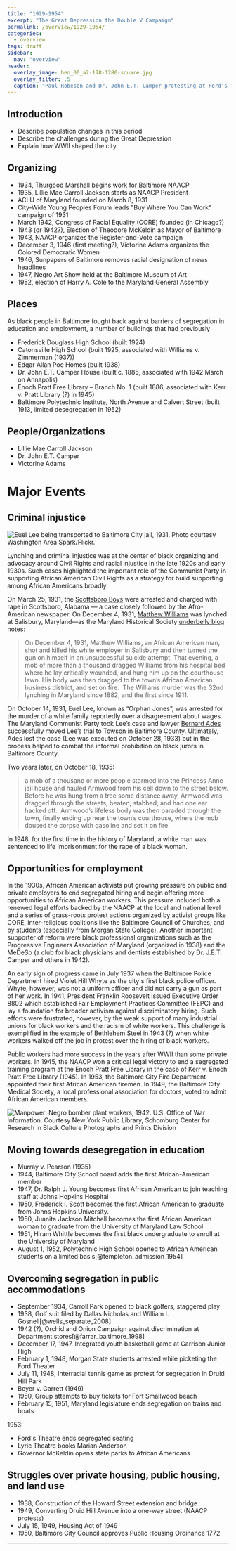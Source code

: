 ```yaml
---
title: "1929-1954"
excerpt: "The Great Depression the Double V Campaign"
permalink: /overview/1929-1954/
categories:
  - overview
tags: draft
sidebar:
  nav: "overview"
header:
  overlay_image: hen_00_a2-178-1280-square.jpg
  overlay_filter: .5
  caption: "Paul Robeson and Dr. John E.T. Camper protesting at Ford’s Theatre. Paul Henderson, c. 1948. _Courtesy Maryland Historical Society, [HEN.00.A2-156](https://hendersonphotos.wordpress.com/2012/02/15/full-text-protesting-jim-crow-admissions-policy-at-fords-theatre/#jp-carousel-1277)._"
---
```


## Introduction

- Describe population changes in this period
- Describe the challenges during the Great Depression
- Explain how WWII shaped the city

## Organizing

- 1934, Thurgood Marshall begins work for Baltimore NAACP
- 1935, Lillie Mae Carroll Jackson starts as NAACP President
- ACLU of Maryland founded on March 8, 1931
- City-Wide Young Peoples Forum leads "Buy Where You Can Work" campaign of 1931
- March 1942, Congress of Racial Equality (CORE) founded (in Chicago?)
- 1943 (or 1942?), Election of Theodore McKeldin as Mayor of Baltimore
- 1943, NAACP organizes the Register-and-Vote campaign
- December 3, 1946 (first meeting?), Victorine Adams organizes the Colored Democratic Women
- 1946, Sunpapers of Baltimore removes racial designation of news headlines
- 1947, Negro Art Show held at the Baltimore Museum of Art
- 1952, election of Harry A. Cole to the Maryland General Assembly

## Places

As black people in Baltimore fought back against barriers of segregation in education and employment, a number of buildings that had previously

- Frederick Douglass High School (built 1924)
- Catonsville High School (built 1925, associated with Williams v. Zimmerman (1937))
- Edgar Allan Poe Homes (built 1938)
- Dr. John E.T. Camper House (built c. 1885, associated with 1942 March on Annapolis)
- Enoch Pratt Free Library – Branch No. 1 (built 1886, associated with Kerr v. Pratt Library (?) in 1945)
- Baltimore Polytechnic Institute, North Avenue and Calvert Street (built 1913, limited desegregation in 1952)

## People/Organizations

- Lillie Mae Carroll Jackson
- Dr. John E.T. Camper
- Victorine Adams

# Major Events

## Criminal injustice

![Euel Lee being transported to Baltimore City jail, 1931. Photo courtesy Washington Area Spark/Flickr.](/civil-rights-heritage/images/1931-euel-lee-washingtonarea-spark.jpg)

Lynching and criminal injustice was at the center of black organizing and advocacy around Civil Rights and racial injustice in the late 1920s and early 1930s. Such cases highlighted the important role of the Communist Party in supporting African American Civil Rights as a strategy for build supporting among African Americans broadly.

On March 25, 1931, the [Scottsboro Boys](https://en.wikipedia.org/wiki/Scottsboro_Boys) were arrested and charged with rape in Scottsboro, Alabama — a case closely followed by the Afro-American newspaper. On December 4, 1931, [Matthew Williams](https://en.wikipedia.org/wiki/Matthew_Williams_(laborer)) was lynched at Salisbury, Maryland—as the Maryland Historical Society [underbelly blog](http://www.mdhs.org/underbelly/2012/11/29/an-american-tragedy/) notes:

> On December 4, 1931, Matthew Williams, an African American man, shot and killed his white employer in Salisbury and then turned the gun on himself in an unsuccessful suicide attempt. That evening, a mob of more than a thousand dragged Williams from his hospital bed where he lay critically wounded, and hung him up on the courthouse lawn. His body was then dragged to the town’s African American business district, and set on fire.  The Williams murder was the 32nd lynching in Maryland since 1882, and the first since 1911.

On October 14, 1931, Euel Lee, known as “Orphan Jones”, was arrested for the murder of a white family reportedly over a disagreement about wages. The Maryland Communist Party took Lee’s case and lawyer [Bernard Ades](https://en.wikipedia.org/wiki/Bernard_Ades) successfully moved Lee’s trial to Towson in Baltimore County. Ultimately, Ades lost the case (Lee was executed on October 28, 1933) but in the process helped to combat the informal prohibition on black jurors in Baltimore County.

<!-- TODO: What is the citation for the above passage on Bernard Ades? -->

Two years later, on October 18, 1935:

> a mob of a thousand or more people stormed into the Princess Anne jail house and hauled Armwood from his cell down to the street below. Before he was hung from a tree some distance away, Armwood was dragged through the streets, beaten, stabbed, and had one ear hacked off.  Armwood’s lifeless body was then paraded through the town, finally ending up near the town’s courthouse, where the mob doused the corpse with gasoline and set it on fire.

In 1948, for the first time in the history of Maryland, a white man was sentenced to life imprisonment for the rape of a black woman.

## Opportunities for employment

In the 1930s, African American activists put growing pressure on public and private employers to end segregated hiring and begin offering more opportunities to African American workers. This pressure included both a renewed legal efforts backed by the NAACP at the local and national level and a series of grass-roots protest actions organized by activist groups like CORE, inter-religious coalitions like the Baltimore Council of Churches, and by students (especially from Morgan State College). Another important supporter of reform were black professional organizations such as the Progressive Engineers Association of Maryland (organized in 1938) and the MeDeSo (a club for black physicians and dentists established by Dr. J.E.T. Camper and others in 1942).

An early sign of progress came in July 1937 when the Baltimore Police Department hired Violet Hill Whyte as the city's first black police officer. Whyte, however, was not a uniform officer and did not carry a gun as part of her work. In 1941, President Franklin Roosevelt issued Executive Order 8802 which established Fair Employment Practices Committee (FEPC) and lay a foundation for broader activism against discriminatory hiring. Such efforts were frustrated, however, by the weak support of many industrial unions for black workers and the racism of white workers. This challenge is exemplified in the example of Bethlehem Steel in 1943 (?) when white workers walked off the job in protest over the hiring of black workers.

Public workers had more success in the years after WWII than some private workers.
In 1945, the NAACP won a critical legal victory to end a segregated training program at the Enoch Pratt Free Library in the case of Kerr v. Enoch Pratt Free Library (1945). In 1953, the Baltimore City Fire Department appointed their first African American firemen. In 1949, the Baltimore City Medical Society, a local professional association for doctors, voted to admit African American members.

![Manpower: Negro bomber plant workers, 1942. U.S. Office of War Information. Courtesy New York Public Library, Schomburg Center for Research in Black Culture Photographs and Prints Division](/civil-rights-heritage/images/nypl.digitalcollections.510d47de-8195-a3d9-e040-e00a18064a99.001.w.jpg)

## Moving towards desegregation in education

- Murray v. Pearson (1935)
- 1944, Baltimore City School board adds the first African-American member
- 1947, Dr. Ralph J. Young becomes first African American to join teaching staff at Johns Hopkins Hospital
- 1950, Frederick I. Scott becomes the first African American to graduate from Johns Hopkins University.
- 1950, Juanita Jackson Mitchell becomes the first African American woman to graduate from the University of Maryland Law School.
- 1951, Hiram Whittle becomes the first black undergraduate to enroll at the University of Maryland
- August 1, 1952, Polytechnic High School opened to African American students on a limited basis[@templeton_admission_1954]

## Overcoming segregation in public accommodations

- September 1934, Carroll Park opened to black golfers, staggered play
- 1938, Golf suit filed by Dallas Nicholas and William I. Gosnell[@wells_separate_2008]
- 1942 (?), Orchid and Onion Campaign against discrimination at Department stores[@farrar_baltimore_1998]
- December 17, 1947, Integrated youth basketball game at Garrison Junior High
- February 1, 1948, Morgan State students arrested while picketing the Ford Theater
- July 11, 1948, Interracial tennis game as protest for segregation in Druid Hill Park
- Boyer v. Garrett (1949)
- 1950, Group attempts to buy tickets for Fort Smallwood beach
- February 15, 1951, Maryland legislature ends segregation on trains and boats

1953:

- Ford's Theatre ends segregated seating
- Lyric Theatre books Marian Anderson
- Governor McKeldin opens state parks to African Americans

## Struggles over private housing, public housing, and land use

- 1938, Construction of the Howard Street extension and bridge
- 1949, Converting Druid Hill Avenue into a one-way street (NAACP protests)
- July 15, 1949, Housing Act of 1949
- 1950, Baltimore City Council approves Public Housing Ordinance 1772

---
